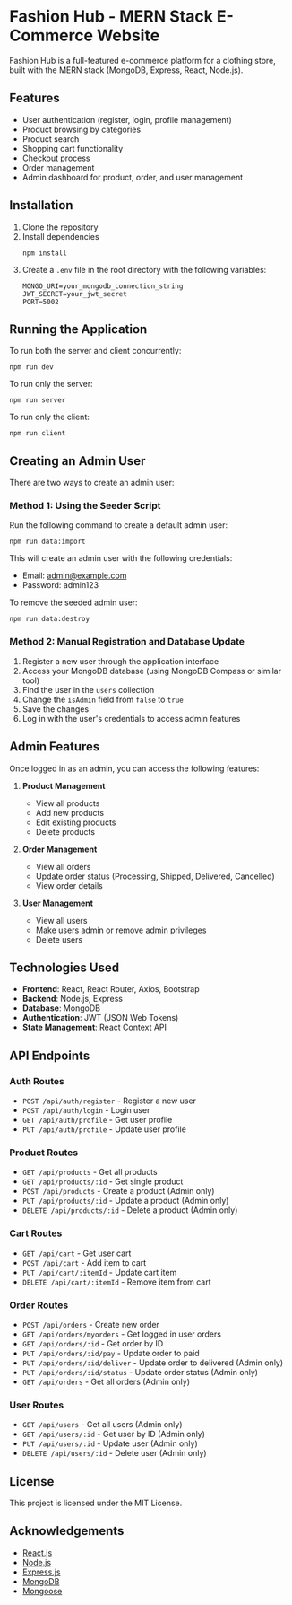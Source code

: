 # Fashion Hub - MERN Stack E-Commerce Website

Fashion Hub is a full-featured e-commerce platform for a clothing store, built with the MERN stack (MongoDB, Express, React, Node.js).

## Features

- User authentication (register, login, profile management)
- Product browsing by categories
- Product search
- Shopping cart functionality
- Checkout process
- Order management
- Admin dashboard for product, order, and user management

## Installation

1. Clone the repository
2. Install dependencies
   ```
   npm install
   ```
3. Create a `.env` file in the root directory with the following variables:
   ```
   MONGO_URI=your_mongodb_connection_string
   JWT_SECRET=your_jwt_secret
   PORT=5002
   ```

## Running the Application

To run both the server and client concurrently:
```
npm run dev
```

To run only the server:
```
npm run server
```

To run only the client:
```
npm run client
```

## Creating an Admin User

There are two ways to create an admin user:

### Method 1: Using the Seeder Script

Run the following command to create a default admin user:
```
npm run data:import
```

This will create an admin user with the following credentials:
- Email: admin@example.com
- Password: admin123

To remove the seeded admin user:
```
npm run data:destroy
```

### Method 2: Manual Registration and Database Update

1. Register a new user through the application interface
2. Access your MongoDB database (using MongoDB Compass or similar tool)
3. Find the user in the `users` collection
4. Change the `isAdmin` field from `false` to `true`
5. Save the changes
6. Log in with the user's credentials to access admin features

## Admin Features

Once logged in as an admin, you can access the following features:

1. **Product Management**
   - View all products
   - Add new products
   - Edit existing products
   - Delete products

2. **Order Management**
   - View all orders
   - Update order status (Processing, Shipped, Delivered, Cancelled)
   - View order details

3. **User Management**
   - View all users
   - Make users admin or remove admin privileges
   - Delete users

## Technologies Used

- **Frontend**: React, React Router, Axios, Bootstrap
- **Backend**: Node.js, Express
- **Database**: MongoDB
- **Authentication**: JWT (JSON Web Tokens)
- **State Management**: React Context API

## API Endpoints

### Auth Routes
- `POST /api/auth/register` - Register a new user
- `POST /api/auth/login` - Login user
- `GET /api/auth/profile` - Get user profile
- `PUT /api/auth/profile` - Update user profile

### Product Routes
- `GET /api/products` - Get all products
- `GET /api/products/:id` - Get single product
- `POST /api/products` - Create a product (Admin only)
- `PUT /api/products/:id` - Update a product (Admin only)
- `DELETE /api/products/:id` - Delete a product (Admin only)

### Cart Routes
- `GET /api/cart` - Get user cart
- `POST /api/cart` - Add item to cart
- `PUT /api/cart/:itemId` - Update cart item
- `DELETE /api/cart/:itemId` - Remove item from cart

### Order Routes
- `POST /api/orders` - Create new order
- `GET /api/orders/myorders` - Get logged in user orders
- `GET /api/orders/:id` - Get order by ID
- `PUT /api/orders/:id/pay` - Update order to paid
- `PUT /api/orders/:id/deliver` - Update order to delivered (Admin only)
- `PUT /api/orders/:id/status` - Update order status (Admin only)
- `GET /api/orders` - Get all orders (Admin only)

### User Routes
- `GET /api/users` - Get all users (Admin only)
- `GET /api/users/:id` - Get user by ID (Admin only)
- `PUT /api/users/:id` - Update user (Admin only)
- `DELETE /api/users/:id` - Delete user (Admin only)

## License
This project is licensed under the MIT License.

## Acknowledgements
- [React.js](https://reactjs.org/)
- [Node.js](https://nodejs.org/)
- [Express.js](https://expressjs.com/)
- [MongoDB](https://www.mongodb.com/)
- [Mongoose](https://mongoosejs.com/) 